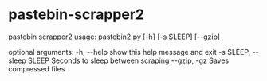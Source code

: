 # pastebin-scrapper2
pastebin scrapper2 
usage: pastebin2.py [-h] [-s SLEEP] [--gzip]

optional arguments:
  -h, --help            show this help message and exit
  -s SLEEP, --sleep SLEEP
                        Seconds to sleep between scraping
  --gzip, -gz           Saves compressed files
